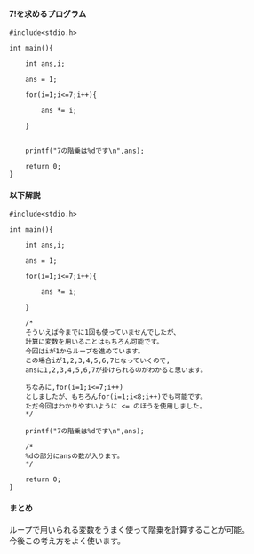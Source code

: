 #### 7!を求めるプログラム

```
#include<stdio.h>

int main(){
	
	int ans,i;
	
	ans = 1;
	
	for(i=1;i<=7;i++){
		
		ans *= i;
		
	}
	
	
	printf("7の階乗は%dです\n",ans);
	
	return 0;
}
```

#### 以下解説
```
#include<stdio.h>

int main(){
	
	int ans,i;
	
	ans = 1;
	
	for(i=1;i<=7;i++){
		
		ans *= i;
		
	}
	
	/*
	そういえば今までに1回も使っていませんでしたが、
	計算に変数を用いることはもちろん可能です。
	今回はiが1からループを進めています。
	この場合iが1,2,3,4,5,6,7となっていくので,
	ansに1,2,3,4,5,6,7が掛けられるのがわかると思います。
	
	ちなみに,for(i=1;i<=7;i++)
	としましたが、もちろんfor(i=1;i<8;i++)でも可能です。
	ただ今回はわかりやすいように <= のほうを使用しました。
	*/
	
	printf("7の階乗は%dです\n",ans);

	/*
	%dの部分にansの数が入ります。
	*/
	
	return 0;
}
```
#### まとめ
ループで用いられる変数をうまく使って階乗を計算することが可能。  
今後この考え方をよく使います。  